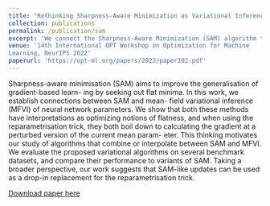 ```yaml
---
title: "Rethinking Sharpness-Aware Minimization as Variational Inference"
collection: publications
permalink: /publication/sam
excerpt: 'We connect the Sharpness-Aware Minimization (SAM) algorithm to mean-field variational inference and derive novel optimization algorithms building on the said connection.'
venue: '14th International OPT Workshop on Optimization for Machine
Learning, NeurIPS 2022'
paperurl: 'https://opt-ml.org/papers/2022/paper102.pdf'
---
```

Sharpness-aware minimisation (SAM) aims to improve the generalisation of gradient-based learn-
ing by seeking out flat minima. In this work, we establish connections between SAM and mean-
field variational inference (MFVI) of neural network parameters. We show that both these methods
have interpretations as optimizing notions of flatness, and when using the reparametrisation trick,
they both boil down to calculating the gradient at a perturbed version of the current mean param-
eter. This thinking motivates our study of algorithms that combine or interpolate between SAM
and MFVI. We evaluate the proposed variational algorithms on several benchmark datasets, and
compare their performance to variants of SAM. Taking a broader perspective, our work suggests
that SAM-like updates can be used as a drop-in replacement for the reparametrisation trick.

[Download paper here](https://opt-ml.org/papers/2022/paper102.pdf)
